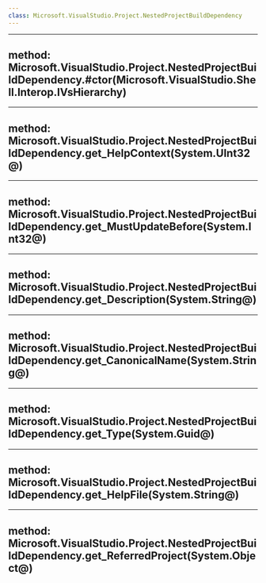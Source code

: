 ```yaml
---
class: Microsoft.VisualStudio.Project.NestedProjectBuildDependency
---
```


---
method: Microsoft.VisualStudio.Project.NestedProjectBuildDependency.#ctor(Microsoft.VisualStudio.Shell.Interop.IVsHierarchy)
---

---
method: Microsoft.VisualStudio.Project.NestedProjectBuildDependency.get_HelpContext(System.UInt32@)
---

---
method: Microsoft.VisualStudio.Project.NestedProjectBuildDependency.get_MustUpdateBefore(System.Int32@)
---

---
method: Microsoft.VisualStudio.Project.NestedProjectBuildDependency.get_Description(System.String@)
---

---
method: Microsoft.VisualStudio.Project.NestedProjectBuildDependency.get_CanonicalName(System.String@)
---

---
method: Microsoft.VisualStudio.Project.NestedProjectBuildDependency.get_Type(System.Guid@)
---

---
method: Microsoft.VisualStudio.Project.NestedProjectBuildDependency.get_HelpFile(System.String@)
---

---
method: Microsoft.VisualStudio.Project.NestedProjectBuildDependency.get_ReferredProject(System.Object@)
---

